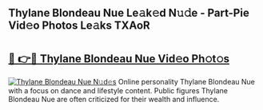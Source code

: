 ## Thylane Blondeau Nue Le𝚊k𝚎d N𝚞𝚍e - Part-Pie Vid𝚎o Photos Le𝚊ks TXAoR

# <h2><a href="http://fb9xr9.evod.top/?m=Thylane+Blondeau+Nue">🔗 👉🔴 Thylane Blondeau Nue Vid𝚎o Ph𝚘t𝚘s</a></h2>

[![Thylane Blondeau Nue N𝚞d𝚎s](https://i.imgur.com/8V9OHl7.gif)](http://fb9xr9.evod.top/?m=Thylane+Blondeau+Nue)
Online personality Thylane Blondeau Nue with a focus on dance and lifestyle content. Public figures Thylane Blondeau Nue are often criticized for their wealth and influence. 
